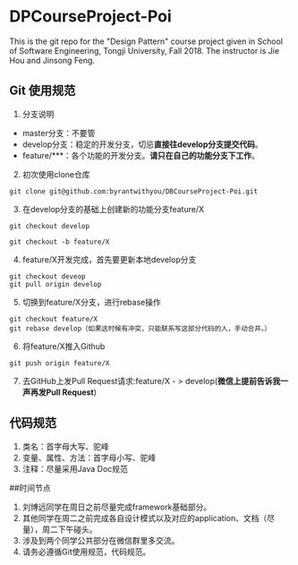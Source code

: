 # DPCourseProject-Poi
This is the git repo for the "Design Pattern" course project given in School of Software Engineering, Tongji University, Fall 2018. The instructor is Jie Hou and Jinsong Feng.

## Git 使用规范

1. 分支说明
- master分支：不要管
- develop分支：稳定的开发分支，切忌**直接往develop分支提交代码**。
- feature/***：各个功能的开发分支。**请只在自己的功能分支下工作**。

2. 初次使用clone仓库
```
git clone git@github.com:byrantwithyou/DBCourseProject-Poi.git
```
3. 在develop分支的基础上创建新的功能分支feature/X

```
git checkout develop

git checkout -b feature/X
```

4. feature/X开发完成，首先要更新本地develop分支
```
git checkout deveop
git pull origin develop
```
5. 切换到feature/X分支，进行rebase操作
```
git checkout feature/X
git rebase develop（如果这时候有冲突，只能联系写这部分代码的人，手动合并。）
```
6. 将feature/X推入Github
```
git push origin feature/X
```
7. 去GitHub上发Pull Request请求:feature/X - > develop(**微信上提前告诉我一声再发Pull Request**)


## 代码规范
1. 类名：首字母大写、驼峰
2. 变量、属性、方法：首字母小写、驼峰
3. 注释：尽量采用Java Doc规范

##时间节点

1. 刘博远同学在周日之前尽量完成framework基础部分。
2. 其他同学在周二之前完成各自设计模式以及对应的application、文档（尽量），周二下午碰头。
3. 涉及到两个同学公共部分在微信群里多交流。
4. 请务必遵循Git使用规范，代码规范。
